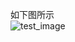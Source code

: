 如下图所示  
![test_image](https://user-images.githubusercontent.com/33504449/141626435-9601be7a-0366-48dc-9b80-112756591361.png)
